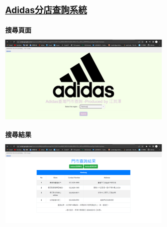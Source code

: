 # [Adidas分店查詢系統](https://script.google.com/macros/s/AKfycby8VuuoogOhUCQDCFmulAK6O885hYvj96ciR8Gi7Zu_bRSsuJNPW5bucwZgz1hxXe1m/exec)
## 搜尋頁面
![image](https://github.com/chij6/Adidas-stores-system/blob/main/search_page.png)

## 搜尋結果
![image](https://github.com/chij6/Adidas-stores-system/blob/main/search_result.png)
